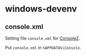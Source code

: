 # windows-devenv

## console.xml

Setting file `console.xml` for [ConsoleZ].

Put `console.xml` in `%APPDATA%\Console`.

[ConsoleZ]: https://github.com/cbucher/console

